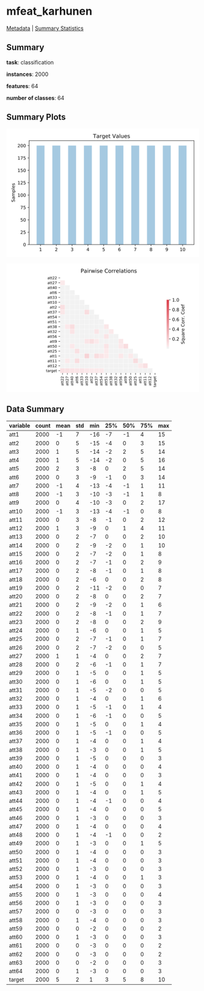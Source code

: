 # mfeat_karhunen

[Metadata](metadata.yaml) | [Summary Statistics](summary_stats.csv)

## Summary

**task**: classification

**instances**: 2000

**features**: 64

**number of classes**: 64

## Summary Plots

![Labels](label.svg)

![Corr](corr.svg)

## Data Summary

|	variable	|	count	|	mean	|	std	|	min	|	25%	|	50%	|	75%	|	max|
| --- | --- | --- | --- | --- | --- | --- | --- | --- |
|	att1	|	2000	|	-1	|	7	|	-16	|	-7	|	-1	|	4	|	15
|	att2	|	2000	|	0	|	5	|	-15	|	-4	|	0	|	3	|	15
|	att3	|	2000	|	1	|	5	|	-14	|	-2	|	2	|	5	|	14
|	att4	|	2000	|	1	|	5	|	-14	|	-2	|	0	|	5	|	16
|	att5	|	2000	|	2	|	3	|	-8	|	0	|	2	|	5	|	14
|	att6	|	2000	|	0	|	3	|	-9	|	-1	|	0	|	3	|	14
|	att7	|	2000	|	-1	|	4	|	-13	|	-4	|	-1	|	1	|	11
|	att8	|	2000	|	-1	|	3	|	-10	|	-3	|	-1	|	1	|	8
|	att9	|	2000	|	0	|	4	|	-10	|	-3	|	0	|	2	|	17
|	att10	|	2000	|	-1	|	3	|	-13	|	-4	|	-1	|	0	|	8
|	att11	|	2000	|	0	|	3	|	-8	|	-1	|	0	|	2	|	12
|	att12	|	2000	|	1	|	3	|	-9	|	0	|	1	|	4	|	11
|	att13	|	2000	|	0	|	2	|	-7	|	0	|	0	|	2	|	10
|	att14	|	2000	|	0	|	2	|	-9	|	-2	|	0	|	1	|	10
|	att15	|	2000	|	0	|	2	|	-7	|	-2	|	0	|	1	|	8
|	att16	|	2000	|	0	|	2	|	-7	|	-1	|	0	|	2	|	9
|	att17	|	2000	|	0	|	2	|	-8	|	-1	|	0	|	1	|	8
|	att18	|	2000	|	0	|	2	|	-6	|	0	|	0	|	2	|	8
|	att19	|	2000	|	0	|	2	|	-11	|	-2	|	0	|	0	|	7
|	att20	|	2000	|	0	|	2	|	-8	|	0	|	0	|	2	|	7
|	att21	|	2000	|	0	|	2	|	-9	|	-2	|	0	|	1	|	6
|	att22	|	2000	|	0	|	2	|	-8	|	-1	|	0	|	1	|	7
|	att23	|	2000	|	0	|	2	|	-8	|	0	|	0	|	2	|	9
|	att24	|	2000	|	0	|	1	|	-6	|	0	|	0	|	1	|	5
|	att25	|	2000	|	0	|	2	|	-7	|	-1	|	0	|	1	|	7
|	att26	|	2000	|	0	|	2	|	-7	|	-2	|	0	|	0	|	5
|	att27	|	2000	|	1	|	1	|	-4	|	0	|	0	|	2	|	7
|	att28	|	2000	|	0	|	2	|	-6	|	-1	|	0	|	1	|	7
|	att29	|	2000	|	0	|	1	|	-5	|	0	|	0	|	1	|	5
|	att30	|	2000	|	0	|	1	|	-6	|	0	|	0	|	1	|	5
|	att31	|	2000	|	0	|	1	|	-5	|	-2	|	0	|	0	|	5
|	att32	|	2000	|	0	|	1	|	-4	|	0	|	0	|	1	|	6
|	att33	|	2000	|	0	|	1	|	-5	|	-1	|	0	|	1	|	4
|	att34	|	2000	|	0	|	1	|	-6	|	-1	|	0	|	0	|	5
|	att35	|	2000	|	0	|	1	|	-5	|	0	|	0	|	1	|	4
|	att36	|	2000	|	0	|	1	|	-5	|	-1	|	0	|	0	|	5
|	att37	|	2000	|	0	|	1	|	-4	|	0	|	0	|	1	|	4
|	att38	|	2000	|	0	|	1	|	-3	|	0	|	0	|	1	|	5
|	att39	|	2000	|	0	|	1	|	-5	|	0	|	0	|	0	|	3
|	att40	|	2000	|	0	|	1	|	-4	|	0	|	0	|	0	|	4
|	att41	|	2000	|	0	|	1	|	-4	|	0	|	0	|	0	|	3
|	att42	|	2000	|	0	|	1	|	-5	|	0	|	0	|	1	|	4
|	att43	|	2000	|	0	|	1	|	-4	|	0	|	0	|	1	|	5
|	att44	|	2000	|	0	|	1	|	-4	|	-1	|	0	|	0	|	4
|	att45	|	2000	|	0	|	1	|	-4	|	0	|	0	|	0	|	5
|	att46	|	2000	|	0	|	1	|	-3	|	0	|	0	|	0	|	3
|	att47	|	2000	|	0	|	1	|	-4	|	0	|	0	|	0	|	4
|	att48	|	2000	|	0	|	1	|	-4	|	-1	|	0	|	0	|	2
|	att49	|	2000	|	0	|	1	|	-3	|	0	|	0	|	1	|	5
|	att50	|	2000	|	0	|	1	|	-4	|	0	|	0	|	0	|	3
|	att51	|	2000	|	0	|	1	|	-4	|	0	|	0	|	0	|	3
|	att52	|	2000	|	0	|	1	|	-3	|	0	|	0	|	0	|	3
|	att53	|	2000	|	0	|	1	|	-4	|	0	|	0	|	1	|	3
|	att54	|	2000	|	0	|	1	|	-3	|	0	|	0	|	0	|	3
|	att55	|	2000	|	0	|	1	|	-3	|	0	|	0	|	0	|	4
|	att56	|	2000	|	0	|	1	|	-3	|	0	|	0	|	0	|	3
|	att57	|	2000	|	0	|	0	|	-3	|	0	|	0	|	0	|	3
|	att58	|	2000	|	0	|	1	|	-4	|	0	|	0	|	0	|	3
|	att59	|	2000	|	0	|	0	|	-2	|	0	|	0	|	0	|	2
|	att60	|	2000	|	0	|	1	|	-3	|	0	|	0	|	0	|	3
|	att61	|	2000	|	0	|	0	|	-3	|	0	|	0	|	0	|	2
|	att62	|	2000	|	0	|	0	|	-3	|	0	|	0	|	0	|	2
|	att63	|	2000	|	0	|	0	|	-2	|	0	|	0	|	0	|	3
|	att64	|	2000	|	0	|	1	|	-3	|	0	|	0	|	0	|	3
|	target	|	2000	|	5	|	2	|	1	|	3	|	5	|	8	|	10
